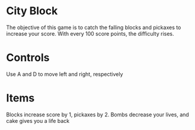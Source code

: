 # City Block
The objective of this game is to catch the falling blocks and pickaxes to increase your score. With every 100 score points, the difficulty rises.

# Controls
Use A and D to move left and right, respectively

# Items
Blocks increase score by 1, pickaxes by 2. Bombs decrease your lives, and cake gives you a life back

